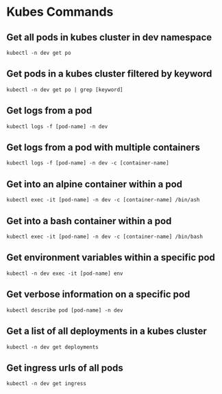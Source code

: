 # Kubes Commands

## Get all pods in kubes cluster in dev namespace
`kubectl -n dev get po`

## Get pods in a kubes cluster filtered by keyword
`kubectl -n dev get po | grep [keyword]`

## Get logs from a pod
`kubectl logs -f [pod-name] -n dev`

## Get logs from a pod with multiple containers
`kubectl logs -f [pod-name] -n dev -c [container-name]`

## Get into an alpine container within a pod
`kubectl exec -it [pod-name] -n dev -c [container-name] /bin/ash`

## Get into a bash container within a pod
`kubectl exec -it [pod-name] -n dev -c [container-name] /bin/bash`

## Get environment variables within a specific pod
`kubectl -n dev exec -it [pod-name] env`

## Get verbose information on a specific pod
`kubectl describe pod [pod-name] -n dev`

## Get a list of all deployments in a kubes cluster
`kubectl -n dev get deployments`

## Get ingress urls of all pods
`kubectl -n dev get ingress`

